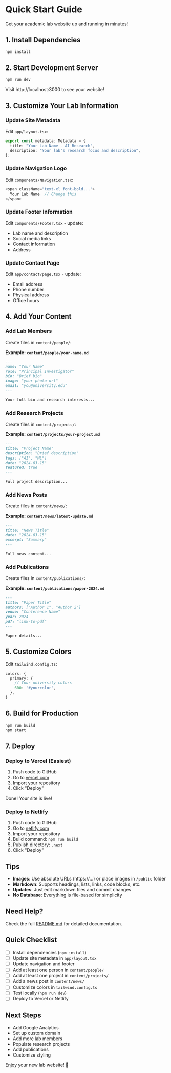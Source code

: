 # Quick Start Guide

Get your academic lab website up and running in minutes!

## 1. Install Dependencies

```bash
npm install
```

## 2. Start Development Server

```bash
npm run dev
```

Visit http://localhost:3000 to see your website!

## 3. Customize Your Lab Information

### Update Site Metadata

Edit `app/layout.tsx`:

```typescript
export const metadata: Metadata = {
  title: "Your Lab Name - AI Research",
  description: "Your lab's research focus and description",
};
```

### Update Navigation Logo

Edit `components/Navigation.tsx`:

```typescript
<span className="text-xl font-bold...">
  Your Lab Name  // Change this
</span>
```

### Update Footer Information

Edit `components/Footer.tsx` - update:
- Lab name and description
- Social media links
- Contact information
- Address

### Update Contact Page

Edit `app/contact/page.tsx` - update:
- Email address
- Phone number
- Physical address
- Office hours

## 4. Add Your Content

### Add Lab Members

Create files in `content/people/`:

**Example: `content/people/your-name.md`**

```markdown
---
name: "Your Name"
role: "Principal Investigator"
bio: "Brief bio"
image: "your-photo-url"
email: "you@university.edu"
---

Your full bio and research interests...
```

### Add Research Projects

Create files in `content/projects/`:

**Example: `content/projects/your-project.md`**

```markdown
---
title: "Project Name"
description: "Brief description"
tags: ["AI", "ML"]
date: "2024-03-15"
featured: true
---

Full project description...
```

### Add News Posts

Create files in `content/news/`:

**Example: `content/news/latest-update.md`**

```markdown
---
title: "News Title"
date: "2024-03-15"
excerpt: "Summary"
---

Full news content...
```

### Add Publications

Create files in `content/publications/`:

**Example: `content/publications/paper-2024.md`**

```markdown
---
title: "Paper Title"
authors: ["Author 1", "Author 2"]
venue: "Conference Name"
year: 2024
pdf: "link-to-pdf"
---

Paper details...
```

## 5. Customize Colors

Edit `tailwind.config.ts`:

```typescript
colors: {
  primary: {
    // Your university colors
    600: '#yourcolor',
  },
}
```

## 6. Build for Production

```bash
npm run build
npm start
```

## 7. Deploy

### Deploy to Vercel (Easiest)

1. Push code to GitHub
2. Go to [vercel.com](https://vercel.com)
3. Import your repository
4. Click "Deploy"

Done! Your site is live!

### Deploy to Netlify

1. Push code to GitHub
2. Go to [netlify.com](https://netlify.com)
3. Import your repository
4. Build command: `npm run build`
5. Publish directory: `.next`
6. Click "Deploy"

## Tips

- **Images**: Use absolute URLs (https://...) or place images in `/public` folder
- **Markdown**: Supports headings, lists, links, code blocks, etc.
- **Updates**: Just edit markdown files and commit changes
- **No Database**: Everything is file-based for simplicity

## Need Help?

Check the full [README.md](./README.md) for detailed documentation.

## Quick Checklist

- [ ] Install dependencies (`npm install`)
- [ ] Update site metadata in `app/layout.tsx`
- [ ] Update navigation and footer
- [ ] Add at least one person in `content/people/`
- [ ] Add at least one project in `content/projects/`
- [ ] Add a news post in `content/news/`
- [ ] Customize colors in `tailwind.config.ts`
- [ ] Test locally (`npm run dev`)
- [ ] Deploy to Vercel or Netlify

## Next Steps

- Add Google Analytics
- Set up custom domain
- Add more lab members
- Populate research projects
- Add publications
- Customize styling

Enjoy your new lab website! 🎉
